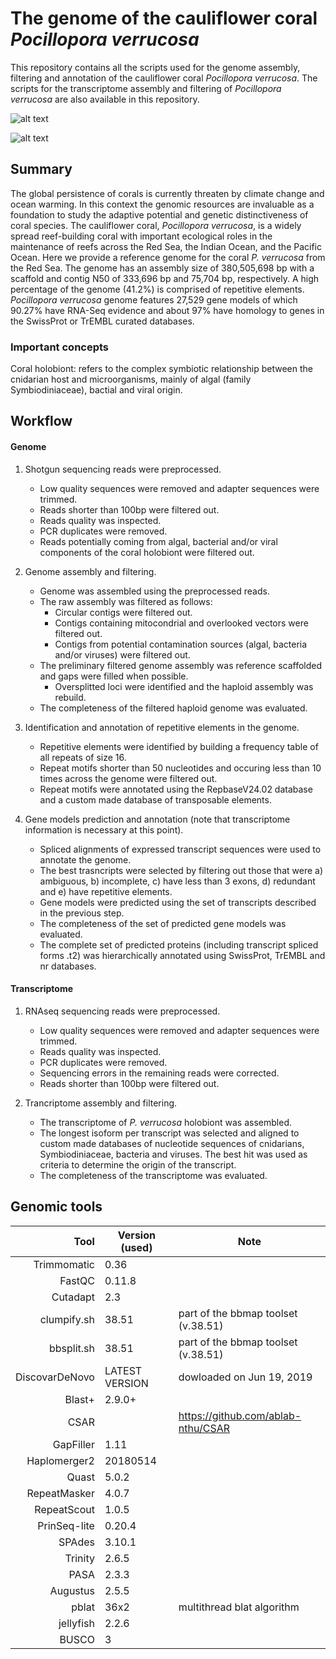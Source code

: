 # The genome of the cauliflower coral *Pocillopora verrucosa*

This repository contains all the scripts used for the genome assembly, filtering and annotation of the cauliflower coral *Pocillopora verrucosa*. 
The scripts for the transcriptome assembly and filtering of *Pocillopora verrucosa* are also available in this repository.

![alt text](https://github.com/Carol-Symbiomics/Pocillopora-verrucosa-genome/P.verrucosa_images/P3098875.JPG)

![alt text](https://github.com/Carol-Symbiomics/Pocillopora-verrucosa-genome/P.verrucosa_images/P3098882.JPG)

## Summary
The global persistence of corals is currently threaten by climate change and ocean warming. In this context the genomic resources are invaluable as a foundation to study the adaptive potential and genetic distinctiveness of coral species. The cauliflower coral, *Pocillopora verrucosa*, is a widely spread reef-building coral with important ecological roles in the maintenance of reefs across the Red Sea, the Indian Ocean, and the Pacific Ocean. Here we provide a reference genome for the coral *P. verrucosa* from the Red Sea. The genome has an assembly size of 380,505,698 bp with a scaffold and contig N50 of 333,696 bp and 75,704 bp, respectively. A high percentage of the genome (41.2%) is comprised of repetitive elements. *Pocillopora verrucosa* genome features 27,529 gene models of which 90.27% have RNA-Seq evidence and about 97% have homology to genes in the SwissProt or TrEMBL curated databases.

### Important concepts
Coral holobiont: refers to the complex symbiotic relationship between the cnidarian host and microorganisms, mainly of algal (family Symbiodiniaceae), bactial and viral origin. 

## Workflow

#### Genome
1. Shotgun sequencing reads were preprocessed.
   - Low quality sequences were removed and adapter sequences were trimmed.
   - Reads shorter than 100bp were filtered out.
   - Reads quality was inspected.
   - PCR duplicates were removed.
   - Reads potentially coming from algal, bacterial and/or viral components of the coral holobiont were filtered out. 

2. Genome assembly and filtering.
   - Genome was assembled using the preprocessed reads.
   - The raw assembly was filtered as follows:
     - Circular contigs were filtered out.
     - Contigs containing mitocondrial and overlooked vectors were filtered out.
     - Contigs from potential contamination sources (algal, bacteria and/or viruses) were filtered out.
   - The preliminary filtered genome assembly was reference scaffolded and gaps were filled when possible.
     - Oversplitted loci were identified and the haploid assembly was rebuild.
   - The completeness of the filtered haploid genome was evaluated. 
   
3. Identification and annotation of repetitive elements in the genome.
   - Repetitive elements were identified by building a frequency table of all repeats of size 16.
   - Repeat motifs shorter than 50 nucleotides and occuring less than 10 times across the genome were filtered out.
   - Repeat motifs were annotated using the RepbaseV24.02 database and a custom made database of transposable elements.

4. Gene models prediction and annotation (note that transcriptome information is necessary at this point).
   - Spliced alignments of expressed transcript sequences were used to annotate the genome.
   - The best trasncripts were selected by filtering out those that were a) ambiguous, b) incomplete, c) have less than 3 exons, d) redundant and e) have repetitive elements.
   - Gene models were predicted using the set of transcripts described in the previous step.
   - The completeness of the set of predicted gene models was evaluated.
   - The complete set of predicted proteins (including transcript spliced forms .t2) was hierarchically annotated using  SwissProt, TrEMBL and nr databases.  
   
#### Transcriptome
1. RNAseq sequencing reads were preprocessed.
   - Low quality sequences were removed and adapter sequences were trimmed.
   - Reads quality was inspected.
   - PCR duplicates were removed.
   - Sequencing errors in the remaining reads were corrected.
   - Reads shorter than 100bp were filtered out.

2. Trancriptome assembly and filtering.
   - The transcriptome of *P. verrucosa* holobiont was assembled.
   - The longest isoform per transcript was selected and aligned to custom made databases of nucleotide sequences of cnidarians, Symbiodiniaceae, bacteria and viruses. The best hit was used as criteria to determine the origin of the transcript.
   - The completeness of the transcriptome was evaluated.



## Genomic tools

|           Tool | Version (used) | Note                                |
|---------------:|----------------|-------------------------------------|
|    Trimmomatic | 0.36           |                                     |
|         FastQC | 0.11.8         |                                     |
|       Cutadapt | 2.3            |                                     |
| clumpify.sh    | 38.51          | part of the bbmap toolset (v.38.51) |
| bbsplit.sh     | 38.51          | part of the bbmap toolset (v.38.51) |
| DiscovarDeNovo | LATEST VERSION | dowloaded on Jun 19, 2019           |
| Blast+         | 2.9.0+         |                                     |
| CSAR           |                | https://github.com/ablab-nthu/CSAR  |
| GapFiller      | 1.11           |                                     |
| Haplomerger2   | 20180514       |                                     |
| Quast          | 5.0.2          |                                     |
| RepeatMasker   | 4.0.7          |                                     |
| RepeatScout    | 1.0.5          |                                     |
| PrinSeq-lite   | 0.20.4         |                                     |
| SPAdes         | 3.10.1         |                                     |
| Trinity        | 2.6.5          |                                     |
| PASA           | 2.3.3          |                                     |
| Augustus       | 2.5.5          |                                     |
| pblat          | 36x2           | multithread blat algorithm          |
| jellyfish      | 2.2.6          |                                     |
| BUSCO          | 3              |                                     |
